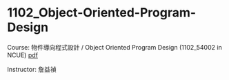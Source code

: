 # 1102_Object-Oriented-Program-Design
Course: 物件導向程式設計 / Object Oriented Program Design (1102_54002 in NCUE)
[pdf](https://webap0.ncue.edu.tw/DEANV2/UploadDEAN/SUBJECT/1102/54002_1EICS0026230.pdf)

Instructor: 詹益禎
